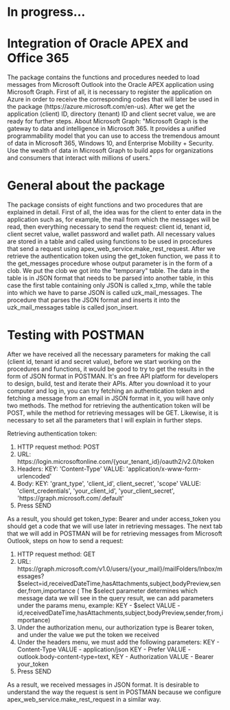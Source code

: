 
<html>
<head>
</head>
<body>
<h1>In progress...</h1>
<h1>Integration of Oracle APEX and Office 365</h1>
<p>The package contains the functions and procedures needed to load messages from Microsoft Outlook into the Oracle APEX application using Microsoft Graph.
First of all, it is necessary to register the application on Azure in order to receive the corresponding codes that will later be used in the package (https://azure.microsoft.com/en-us). After we get the application (client) ID, directory (tenant) ID and client secret value, we are ready for further steps.
About Microsoft Graph:  "Microsoft Graph is the gateway to data and intelligence in Microsoft 365. It provides a unified programmability model that you can use to access the tremendous amount of data in Microsoft 365, Windows 10, and Enterprise Mobility + Security. Use the wealth of data in Microsoft Graph to build apps for organizations and consumers that interact with millions of users."</p>
<h1>General about the package</h1>
<p>The package consists of eight functions and two procedures that are explained in detail. First of all, the idea was for the client to enter data in the application such as, for example, the mail from which the messages will be read, then everything necessary to send the request: client id, tenant id, client secret value, wallet password and wallet path. All necessary values are stored in a table and called using functions to be used in procedures that send a request using apex_web_service.make_rest_request. After we retrieve the authentication token using the get_token function, we pass it to the get_messages procedure whose output parameter is in the form of a clob. We put the clob we got into the "temporary" table. The data in the table is in JSON format that needs to be parsed into another table, in this case the first table containing only JSON is called x_tmp, while the table into which we have to parse JSON is called uzk_mail_messages. The procedure that parses the JSON format and inserts it into the uzk_mail_messages table is called json_insert. </p>
<h1>Testing with POSTMAN</h1>
  <p>After we have received all the necessary parameters for making the call (client id, tenant id and secret value), before we start working on the procedures and functions, it would be good to try to get the results in the form of JSON format in POSTMAN. It's an free API platform for developers to design, build, test and iterate their APIs. 
After you download it to your computer and log in, you can try fetching an authentication token and fetching a message from an email in JSON format in it, you will have only two methods. The method for retrieving the authentication token will be POST, while the method for retrieving messages will be GET. Likewise, it is necessary to set all the parameters that I will explain in further steps. </p>
  <p>  Retrieving authentication token:  </p>
  <ol type="1">
      <li> HTTP request method: POST </li>
      <li> URL: https://login.microsoftonline.com/{your_tenant_id}/oauth2/v2.0/token </li>
      <li> Headers: KEY: 'Content-Type'  VALUE: 'application/x-www-form-urlencoded'</li>
      <li> Body: KEY: 'grant_type', 'client_id', client_secret', 'scope'  VALUE: 'client_credentials', 'your_client_id', 'your_client_secret', 'https://graph.microsoft.com/.default' </li>
    <li> Press SEND </li>
   </ol>
  <p> 
As a result, you should get token_type: Bearer and under access_token you should get a code that we will use later in retrieving messages. 
The next tab that we will add in POSTMAN will be for retrieving messages from Microsoft Outlook, steps on how to send a request:
  </p>
  <ol type="1">
      <li> HTTP request method: GET </li>
      <li> URL: https://graph.microsoft.com/v1.0/users/{your_mail}/mailFolders/Inbox/messages?$select=id,receivedDateTime,hasAttachments,subject,bodyPreview,sender,from,importance 
    (
The $select parameter determines which message data we will see in the query result, 
we can add parameters under the params menu, 
example: KEY - $select VALUE - id,receivedDateTime,hasAttachments,subject,bodyPreview,sender,from,importance)</li>
      <li> 
Under the authorization menu, our authorization type is Bearer token, and under the value we put the token we received</li>
      <li> 
Under the headers menu, we must add the following parameters: KEY - Content-Type VALUE - application/json
KEY - Prefer VALUE - outlook.body-content-type=text, KEY - Authorization VALUE - Bearer your_token </li>
    <li> Press SEND </li>
   </ol>
 <p> As a result, we received messages in JSON format. It is desirable to understand the way the request is sent in POSTMAN because we configure apex_web_service.make_rest_request in a similar way. </p>
</body>
</html>

